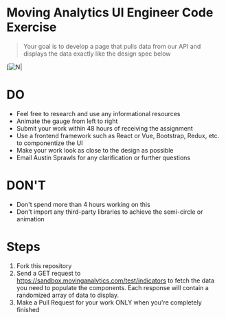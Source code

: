 # Moving Analytics UI Engineer Code Exercise

> Your goal is to develop a page that pulls data from our API 
> and displays the data exactly like the design spec below

[![N|](https://i.ibb.co/DrTzLnp/image-8.png)

# DO
  
  - Feel free to research and use any informational resources
  - Animate the gauge from left to right
  - Submit your work within 48 hours of receiving the assignment
  - Use a frontend framework such as React or Vue, Bootstrap, Redux, etc. to componentize the UI
  - Make your work look as close to the design as possible
  - Email Austin Sprawls for any clarification or further questions

# DON'T
- Don't spend more than 4 hours working on this
- Don't import any third-party libraries to achieve the semi-circle or animation
# Steps
1. Fork this repository
2. Send a GET request to https://sandbox.movinganalytics.com/test/indicators to fetch the data you need to populate the components. Each response will contain a randomized array of data to display.
3. Make a Pull Request for your work ONLY when you're completely finished

